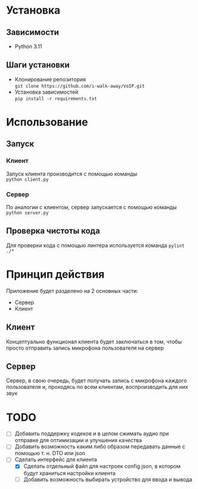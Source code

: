 # Установка

## Зависимости
- Python 3.11

## Шаги установки

- Клонирование репозитория  
  `git clone https://github.com/i-walk-away/VoIP.git`
- Установка зависимостей  
`pip install -r requirements.txt`

# Использование

## Запуск

### Клиент
Запуск клиента производится с помощью команды  
  `python client.py`

### Сервер
По аналогии с клиентом, сервер запускается с помощью команды  
  `python server.py`

## Проверка чистоты кода
Для проверки кода с помощью линтера используется команда
`pylint ./*`

# Принцип действия

Приложение будет разделено на 2 основных части:
- Сервер
- Клиент

## Клиент
Концептуально функционал клиента будет заключаться в том, чтобы просто отправить
запись микрофона пользователя на сервер

## Сервер

Сервер, в свою очередь, будет получать запись с микрофона каждого пользователя и, проходясь по всем клиентам,
воспроизводить для них звук

# TODO

- [ ] Добавить поддержку кодеков и в целом сжимать аудио при отправке для оптимизации и улучшения качества
- [ ] Добавить возможность каким либо образом передавать данные с помощью т. н. DTO или json
- [ ] Сделать интерфейс для клиента
  - [x] Сделать отдельный файл для настроек config.json, в котором будут
    храниться настройки клиента
  - [ ] Добавить возможность выбирать устройство для ввода и вывода
